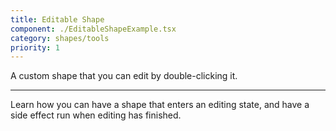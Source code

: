 ```yaml
---
title: Editable Shape
component: ./EditableShapeExample.tsx
category: shapes/tools
priority: 1
---
```


A custom shape that you can edit by double-clicking it.

---

Learn how you can have a shape that enters an editing state, and have a side effect run when editing has finished.
